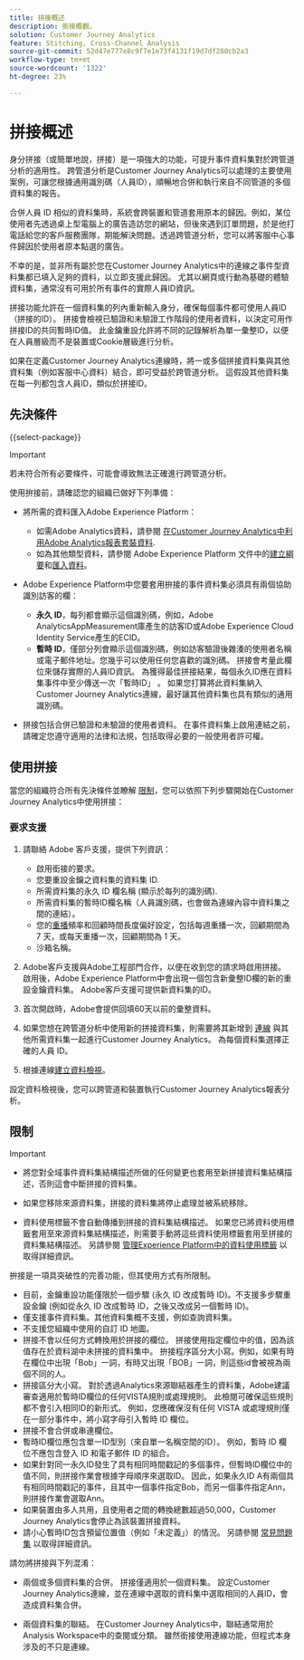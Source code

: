 ```yaml
---
title: 拼接概述
description: 銜接概觀。
solution: Customer Journey Analytics
feature: Stitching, Cross-Channel Analysis
source-git-commit: 52d47e777e8c9f7e1e73f4131f19d7df280cb2a3
workflow-type: tm+mt
source-wordcount: '1322'
ht-degree: 23%

---
```


# 拼接概述

身分拼接（或簡單地說，拼接）是一項強大的功能，可提升事件資料集對於跨管道分析的適用性。 跨管道分析是Customer Journey Analytics可以處理的主要使用案例，可讓您根據通用識別碼（人員ID），順暢地合併和執行來自不同管道的多個資料集的報告。

合併人員 ID 相似的資料集時，系統會跨裝置和管道套用原本的歸因。例如，某位使用者先透過桌上型電腦上的廣告造訪您的網站，但後來遇到訂單問題，於是他打電話給您的客戶服務團隊，期能解決問題。透過跨管道分析，您可以將客服中心事件歸因於使用者原本點選的廣告。

不幸的是，並非所有屬於您在Customer Journey Analytics中的連線之事件型資料集都已填入足夠的資料，以立即支援此歸因。 尤其以網頁或行動為基礎的體驗資料集，通常沒有可用於所有事件的實際人員ID資訊。

拼接功能允許在一個資料集的列內重新輸入身分，確保每個事件都可使用人員ID （拼接的ID）。 拼接會檢視已驗證和未驗證工作階段的使用者資料，以決定可用作拼接ID的共同暫時ID值。 此金鑰重設允許將不同的記錄解析為單一彙整ID，以便在人員層級而不是裝置或Cookie層級進行分析。

如果在定義Customer Journey Analytics連線時，將一或多個拼接資料集與其他資料集（例如客服中心資料）結合，即可受益於跨管道分析。 這假設其他資料集在每一列都包含人員ID，類似於拼接ID。


## 先決條件

{{select-package}}

>[!IMPORTANT]
>
>若未符合所有必要條件，可能會導致無法正確進行跨管道分析。

使用拚接前，請確認您的組織已做好下列準備：

* 將所需的資料匯入Adobe Experience Platform：

   * 如需Adobe Analytics資料，請參閱 [在Customer Journey Analytics中利用Adobe Analytics報表套裝資料](/help/getting-started/aa-vs-cja/aa-data-in-cja.md).
   * 如為其他類型資料，請參閱 Adobe Experience Platform 文件中的[建立綱要](https://experienceleague.adobe.com/docs/experience-platform/xdm/tutorials/create-schema-ui.html?lang=zh-Hant)和[匯入資料](https://experienceleague.adobe.com/docs/experience-platform/ingestion/home.html?lang=zh-Hant)。

* Adobe Experience Platform中您要套用拚接的事件資料集必須具有兩個協助識別訪客的欄：

   * **永久 ID**，每列都會顯示這個識別碼，例如，Adobe AnalyticsAppMeasurement庫產生的訪客ID或Adobe Experience Cloud Identity Service產生的ECID。
   * **暫時 ID**，僅部分列會顯示這個識別碼，例如訪客驗證後雜湊的使用者名稱或電子郵件地址。您幾乎可以使用任何您喜歡的識別碼。 拼接會考量此欄位來儲存實際的人員ID資訊。 為獲得最佳拼接結果，每個永久ID應在資料集事件中至少傳送一次「暫時ID」 。
如果您打算將此資料集納入Customer Journey Analytics連線，最好讓其他資料集也具有類似的通用識別碼。

* 拼接包括合併已驗證和未驗證的使用者資料。 在事件資料集上啟用連結之前，請確定您遵守適用的法律和法規，包括取得必要的一般使用者許可權。


## 使用拼接

當您的組織符合所有先決條件並瞭解 [限制](#limitations)，您可以依照下列步驟開始在Customer Journey Analytics中使用拼接：

### 要求支援

1. 請聯絡 Adobe 客戶支援，提供下列資訊：

   * 啟用銜接的要求。
   * 您要重設金鑰之資料集的資料集 ID.
   * 所需資料集的永久 ID 欄名稱 (顯示於每列的識別碼).
   * 所需資料集的暫時ID欄名稱（人員識別碼，也會做為連線內容中資料集之間的連結）。
   * 您的[重播](explained.md)頻率和回顧時間長度偏好設定，包括每週重播一次，回顧期間為 7 天，或每天重播一次，回顧期間為 1 天。
   * 沙箱名稱。


2. Adobe客戶支援與Adobe工程部門合作，以便在收到您的請求時啟用拼接。 啟用後，Adobe Experience Platform中會出現一個包含新彙整ID欄的新的重設金鑰資料集。 Adobe客戶支援可提供新資料集的ID。

3. 首次開啟時，Adobe會提供回填60天以前的彙整資料。

4. 如果您想在跨管道分析中使用新的拼接資料集，則需要將其新增到 [連線](../connections/overview.md) 與其他所需資料集一起進行Customer Journey Analytics。 為每個資料集選擇正確的人員 ID。

5. 根據連線[建立資料檢視](/help/data-views/create-dataview.md)。

<!-- To do: Paragraph on backfill once product and marketing determine the best way forward. -->

設定資料檢視後，您可以跨管道和裝置執行Customer Journey Analytics報表分析。

<!-- Uncomment once stitching UI is available (for limited testing)..

### Do It Yourself

|Positive|[!BADGE New Feature]{type=Positive before-title="false"}|

{{release-limited-testing-section}}

Alternatively, you can set up and use stitching through the Customer Journey Analytics user interface:

1. Go to the [Create and manage stitched datasets](stitching-ui.md) and follow steps to rekey your dataset.

2. [Create a connection](/help/connections/create-connection.md) in Customer Journey Analytics using the newly generated dataset and any other datasets that you want to include. Choose the correct person ID for each dataset.

3. [Create a connection](/help/connections/create-connection.md) in Customer Journey Analytics using the newly generated dataset and any other datasets that you want to include. Choose the correct person ID for each dataset.
   
4. [Create a data view](/help/data-views/create-dataview.md) based on the connection.

Once the data view is set up, the cross-channel analysis in Customer Journey Analytics is just like any other analysis in Customer Journey Analytics, except now the data operates across channels and devices.

-->


## 限制

>[!IMPORTANT]
>
>* 將您對全域事件資料集結構描述所做的任何變更也套用至新拼接資料集結構描述，否則這會中斷拼接的資料集。
>
>* 如果您移除來源資料集，拼接的資料集將停止處理並被系統移除。
>
>* 資料使用標籤不會自動傳播到拼接的資料集結構描述。 如果您已將資料使用標籤套用至來源資料集結構描述，則需要手動將這些資料使用標籤套用至拼接的資料集結構描述。 另請參閱 [管理Experience Platform中的資料使用標籤](https://experienceleague.adobe.com/docs/experience-platform/data-governance/labels/overview.html?lang=zh-Hant) 以取得詳細資訊。

拚接是一項具突破性的完善功能，但其使用方式有所限制。

* 目前，金鑰重設功能僅限於一個步驟 (永久 ID 改成暫時 ID)。不支援多步驟重設金鑰 (例如從永久 ID 改成暫時 ID，之後又改成另一個暫時 ID)。
* 僅支援事件資料集。其他資料集概不支援，例如查詢資料集。
* 不支援您組織中使用的自訂 ID 地圖。
* 拼接不會以任何方式轉換用於拼接的欄位。 拼接使用指定欄位中的值，因為該值存在於資料湖中未拼接的資料集中。 拚接程序區分大小寫。例如，如果有時在欄位中出現「Bob」一詞，有時又出現「BOB」一詞，則這些id會被視為兩個不同的人。
* 拼接區分大小寫。 對於透過Analytics來源聯結器產生的資料集，Adobe建議審查適用於暫時ID欄位的任何VISTA規則或處理規則。 此檢閱可確保這些規則都不會引入相同ID的新形式。 例如，您應確保沒有任何 VISTA 或處理規則僅在一部分事件中，將小寫字母引入暫時 ID 欄位。
* 拼接不會合併或串連欄位。
* 暫時ID欄位應包含單一ID型別（來自單一名稱空間的ID）。 例如，暫時 ID 欄位不應包含登入 ID 和電子郵件 ID 的組合。
* 如果針對同一永久ID發生了具有相同時間戳記的多個事件，但暫時ID欄位中的值不同，則拼接作業會根據字母順序來選取ID。 因此，如果永久ID A有兩個具有相同時間戳記的事件，且其中一個事件指定Bob，而另一個事件指定Ann，則拼接作業會選取Ann。
* 如果裝置由多人共用，且使用者之間的轉換總數超過50,000，Customer Journey Analytics會停止為該裝置拼接資料。
* 請小心暫時ID包含預留位置值（例如「未定義」）的情況。 另請參閱 [常見問題集](faq.md) 以取得詳細資訊。

請勿將拼接與下列混淆：

* 兩個或多個資料集的合併。 拼接僅適用於一個資料集。 設定Customer Journey Analytics連線，並在連線中選取的資料集中選取相同的人員ID，會造成資料集合併。

* 兩個資料集的聯結。 在Customer Journey Analytics中，聯結通常用於Analysis Workspace中的查閱或分類。 雖然銜接使用連線功能，但程式本身涉及的不只是連線。




